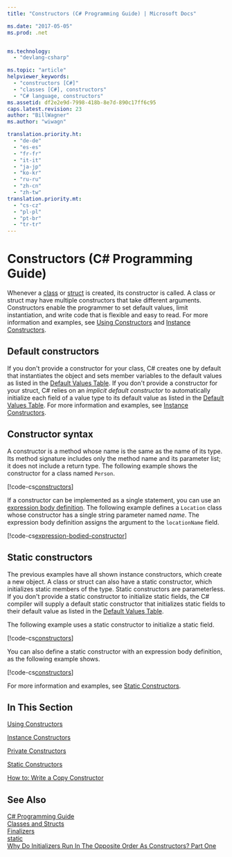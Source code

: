 ```yaml
---
title: "Constructors (C# Programming Guide) | Microsoft Docs"

ms.date: "2017-05-05"
ms.prod: .net


ms.technology: 
  - "devlang-csharp"

ms.topic: "article"
helpviewer_keywords: 
  - "constructors [C#]"
  - "classes [C#], constructors"
  - "C# language, constructors"
ms.assetid: df2e2e9d-7998-418b-8e7d-890c17ff6c95
caps.latest.revision: 23
author: "BillWagner"
ms.author: "wiwagn"

translation.priority.ht: 
  - "de-de"
  - "es-es"
  - "fr-fr"
  - "it-it"
  - "ja-jp"
  - "ko-kr"
  - "ru-ru"
  - "zh-cn"
  - "zh-tw"
translation.priority.mt: 
  - "cs-cz"
  - "pl-pl"
  - "pt-br"
  - "tr-tr"
---
```

# Constructors (C# Programming Guide)
Whenever a [class](../../../csharp/language-reference/keywords/class.md) or [struct](../../../csharp/language-reference/keywords/struct.md) is created, its constructor is called. A class or struct may have multiple constructors that take different arguments. Constructors enable the programmer to set default values, limit instantiation, and write code that is flexible and easy to read. For more information and examples, see [Using Constructors](../../../csharp/programming-guide/classes-and-structs/using-constructors.md) and [Instance Constructors](../../../csharp/programming-guide/classes-and-structs/instance-constructors.md).  

## Default constructors
  
If you don't provide a constructor for your class, C# creates one by default that instantiates the object and sets member variables to the default values as listed in the [Default Values Table](../../../csharp/language-reference/keywords/default-values-table.md). If you don't provide a constructor for your struct, C# relies on an *implicit default constructor* to automatically initialize each field of a value type to its default value as listed in the [Default Values Table](../../../csharp/language-reference/keywords/default-values-table.md). For more information and examples, see [Instance Constructors](../../../csharp/programming-guide/classes-and-structs/instance-constructors.md).  

## Constructor syntax

A constructor is a method whose name is the same as the name of its type. Its method signature includes only the method name and its parameter list; it does not include a return type. The following example shows the constructor for a class named `Person`.

[!code-cs[constructors](../../../../samples/snippets/csharp/programming-guide/classes-and-structs/constructors1.cs#1)]  

If a constructor can be implemented as a single statement, you can use an [expression body definition](../statements-expressions-operators/expression-bodied-members.md). The following example defines a `Location` class whose constructor has a single string parameter named *name*. The expression body definition assigns the argument to the `locationName` field.

[!code-cs[expression-bodied-constructor](../../../../samples/snippets/csharp/programming-guide/classes-and-structs/expr-bodied-ctor.cs#1)]  

## Static constructors

The previous examples have all shown instance constructors, which create a new object. A class or struct can also have a static constructor, which initializes static members of the type.  Static constructors are parameterless. If you don't provide a static constructor to initialize static fields, the C# compiler will supply a default static constructor that initializes static fields to their default value as listed in the [Default Values Table](../../../csharp/language-reference/keywords/default-values-table.md). 

The following example uses a static constructor to initialize a static field.

[!code-cs[constructors](../../../../samples/snippets/csharp/programming-guide/classes-and-structs/constructors1.cs#2)]  

You can also define a static constructor with an expression body definition, as the following example shows. 

[!code-cs[constructors](../../../../samples/snippets/csharp/programming-guide/classes-and-structs/constructors1.cs#3)]  

For more information and examples, see [Static Constructors](../../../csharp/programming-guide/classes-and-structs/static-constructors.md).  
  
## In This Section  
 [Using Constructors](../../../csharp/programming-guide/classes-and-structs/using-constructors.md)  
  
 [Instance Constructors](../../../csharp/programming-guide/classes-and-structs/instance-constructors.md)  
  
 [Private Constructors](../../../csharp/programming-guide/classes-and-structs/private-constructors.md)  
  
 [Static Constructors](../../../csharp/programming-guide/classes-and-structs/static-constructors.md)  
  
 [How to: Write a Copy Constructor](../../../csharp/programming-guide/classes-and-structs/how-to-write-a-copy-constructor.md)  
  
## See Also  
 [C# Programming Guide](../../../csharp/programming-guide/index.md)   
 [Classes and Structs](../../../csharp/programming-guide/classes-and-structs/index.md)   
 [Finalizers](../../../csharp/programming-guide/classes-and-structs/destructors.md)   
 [static](../../../csharp/language-reference/keywords/static.md)   
 [Why Do Initializers Run In The Opposite Order As Constructors? Part One](http://go.microsoft.com/fwlink/?LinkId=112374)
